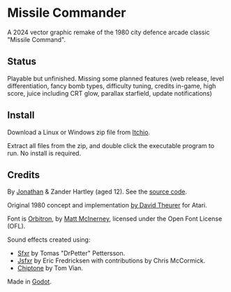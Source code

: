 # Missile Commander

A 2024 vector graphic remake of the 1980 city defence arcade classic "Missile
Command".

## Status

Playable but unfinished. Missing some planned features (web release, level
differentiation, fancy bomb types, difficulty tuning, credits in-game, high
score, juice including CRT glow, parallax starfield, update notifications)

## Install

Download a Linux or Windows zip file from [Itchio](https://tartley.itch.io/missile-commander).

Extract all files from the zip, and double click the executable program to run.
No install is required.

## Credits

By [Jonathan](https://tartley.com/pages/about) & Zander Hartley (aged 12). See
the [source code](https://github.com/tartley/missile-commander).

Original 1980 concept and implementation [by David
Theurer](https://en.wikipedia.org/wiki/Missile_Command) for Atari.

Font is [Orbitron](https://fonts.google.com/specimen/Orbitron), by [Matt
McInerney](http://pixelspread.com/), licensed under the Open Font License (OFL).

Sound effects created using:

* [Sfxr](http://drpetter.se/project_sfxr.html) by Tomas "DrPetter" Pettersson.
* [Jsfxr](https://sfxr.me/) by Eric Fredricksen with contributions by Chris
  McCormick.
* [Chiptone](https://sfbgames.itch.io/chiptone) by Tom Vian.

Made in [Godot](https://godotengine.org/).

